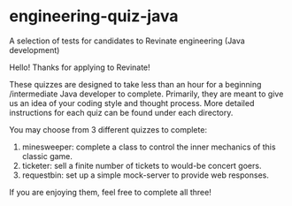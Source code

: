 # engineering-quiz-java
A selection of tests for candidates to Revinate engineering (Java development)

Hello! Thanks for applying to Revinate! 

These quizzes are designed to take less than an hour for a beginning
/intermediate Java developer to complete. Primarily, they are meant to 
give us an idea of your coding style and thought process. More detailed 
instructions for each quiz can be found under each directory.  

You may choose from 3 different quizzes to complete: 

1. minesweeper: complete a class to control the inner mechanics of this
classic game. 
2. ticketer: sell a finite number of tickets to would-be concert goers. 
3. requestbin: set up a simple mock-server to provide web responses. 

If you are enjoying them, feel free to complete all three! 
